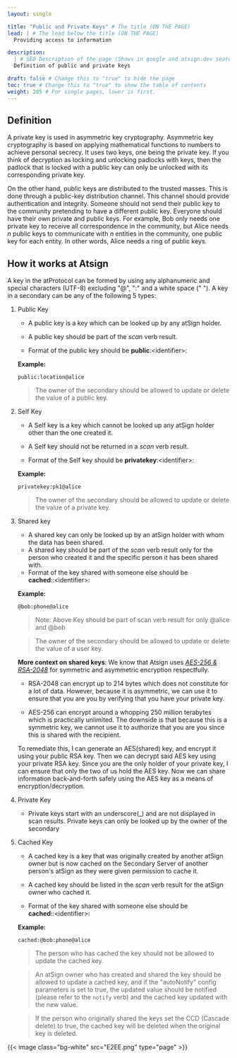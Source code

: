 ```yaml
---
layout: single

title: "Public and Private Keys" # The title (ON THE PAGE)
lead: | # The lead below the title (ON THE PAGE)
  Providing access to information

description:
  | # SEO Description of the page (Shows in google and atsign.dev search)
  Definition of public and private keys

draft: false # Change this to "true" to hide the page
toc: true # Change this to "true" to show the table of contents
weight: 205 # For single pages, lower is first.
---
```


## Definition

A private key is used in asymmetric key cryptography. Asymmetric key cryptography is based on applying mathematical functions to numbers to achieve personal secrecy. It uses two keys, one being the private key. If you think of decryption as locking and unlocking padlocks with keys, then the padlock that is locked with a public key can only be unlocked with its corresponding private key.

On the other hand, public keys are distributed to the trusted masses. This is done through a public-key distribution channel. This channel should provide authentication and integrity. Someone should not send their public key to the community pretending to have a different public key. Everyone should have their own private and public keys. For example, Bob only needs one private key to receive all correspondence in the community, but Alice needs _n_ public keys to communicate with _n_ entities in the community, one public key for each entity. In other words, Alice needs a ring of public keys.

## How it works at Atsign

A key in the atProtocol can be formed by using any alphanumeric and special characters (UTF-8) excluding "@", ":" and a white space (" "). A key in a secondary can be any of the following 5 types:

1. Public Key

   - A public key is a key which can be looked up by any atSign holder.

   - A public key should be part of the _scan_ verb result.

   - Format of the public key should be **public**:\<identifier>:**<atSign>**

   **Example:**

   `public:location@alice`

   > The owner of the secondary should be allowed to update or delete the value of a public key.

2. Self Key

   - A Self key is a key which cannot be looked up any atSign holder other than the one created it.

   - A Self key should not be returned in a _scan_ verb result.

   - Format of the Self key should be **privatekey**:\<identifier>:**<atSign>**

   **Example:**

   `privatekey:pk1@alice`

   > The owner of the secondary should be allowed to update or delete the value of a private key.

3. Shared key

   - A shared key can only be looked up by an atSign holder with whom the data has been shared.
   - A shared key should be part of the _scan_ verb result only for the person who created it and the specific person it has been shared with.
   - Format of the key shared with someone else should be  
     **cached**:**<Shared with atSign>**:\<identifier>:**<Created by atSign>**

   **Example:**

   `@bob:phone@alice`

   > Note: Above Key should be part of scan verb result for only @alice and @bob

   > The owner of the secondary should be allowed to update or delete the value of a user key.

   **More context on shared keys**: We know that Atsign uses _[AES-256 & RSA-2048](reference/encryption)_ for symmetric and asymmetric encryption respectfully.

   - RSA-2048 can encrypt up to 214 bytes which does not constitute for a lot of data. However, because it is asymmetric, we can use it to ensure that you are you by verifying that you have your private key.

   - AES-256 can encrypt around a whopping 250 million terabytes which is practically unlimited. The downside is that because this is a symmetric key, we cannot use it to authorize that you are you since this is shared with the recipient.

   To remediate this, I can generate an AES(shared) key, and encrypt it using your public RSA key. Then we can decrypt said AES key using your private RSA key. Since you are the only holder of your private key, I can ensure that only the two of us hold the AES key. Now we can share information back-and-forth safely using the AES key as a means of encryption/decryption.

4. Private Key

   - Private keys start with an underscore(\_) and are not displayed in scan results. Private keys can only be looked up by the owner of the secondary

5. Cached Key

   - A cached key is a key that was originally created by another atSign owner but is now cached on the Secondary Server of another person's atSign as they were given permission to cache it.

   - A cached key should be listed in the _scan_ verb result for the atSign owner who cached it.

   - Format of the key shared with someone else should be  
     **cached**:**<Shared with atSign>**:\<identifier>:**<Created by atSign>**

   **Example:**

   `cached:@bob:phone@alice`

   > The person who has cached the key should not be allowed to update the cached key.

   > An atSign owner who has created and shared the key should be allowed to update a cached key, and if the "autoNotify" config parameters is set to true, the updated value should be notified (please refer to the `notify` verb) and the cached key updated with the new value.

   > If the person who originally shared the keys set the CCD (Cascade delete) to true, the cached key will be deleted when the original key is deleted.

{{< image class="bg-white" src="E2EE.png" type="page"  >}}
